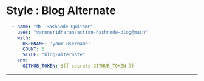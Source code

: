 # Style : Blog Alternate

```yaml
  - name: "📚  Hashnode Updater"
    uses: "varunsridharan/action-hashnode-blog@main"
    with:
      USERNAME: 'your-username'
      COUNT: 6
      STYLE: "blog-alternate"
    env:
      GITHUB_TOKEN: ${{ secrets.GITHUB_TOKEN }}
```

---

<!-- HASHNODE_BLOG:START -->
<!-- HASHNODE_BLOG:END -->